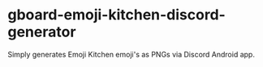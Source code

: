 # gboard-emoji-kitchen-discord-generator
Simply generates Emoji Kitchen emoji's as PNGs via Discord Android app.
